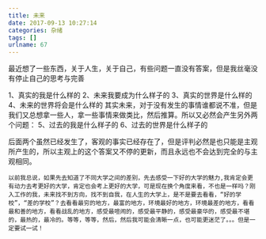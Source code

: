 ```yaml
---
title: 未来
date: 2017-09-13 10:27:14
categories: 杂绪
tags: []
urlname: 67
---
```

最近想了一些东西，关于人生，关于自己，有些问题一直没有答案，但是我丝毫没有停止自己的思考与完善

1、真实的我是什么样的
2、未来我要成为什么样子的
3、真实的世界是什么样的
4、未来的世界将会是什么样的
其实未来，对于没有发生的事情谁都说不准，但是我们又总想拿一些人，拿一些事情来做类比，然后推算。所以又必然会产生另外两个问题：
5、过去的我是什么样子的
6、过去的世界是什么样子的

后面两个虽然已经发生了，客观的事实已经存在了，但是评判必然是也只能是主观所产生的，所以主观上的这个答案又不停的更新，而且永远也不会达到完全的与主观相同。

    以前我总说，如果先去知道了不同大学之间的差别，先去感受一下好的大学的魅力,我肯定会更有动力去考更好的大学，肯定也会考上更好的大学，可是现在换个角度来看，不也是一样吗？刚入工作的我，未来找不到方向，找不到自我，在人生的大学上，是不是要去看看，“好的学校”，“差的学校”？去看看最穷的地方，最富的地方，环境最好的地方，环境最差的地方，看看最和善的地方，看看战乱的地方，感受最喧闹的，感受最平静的，感受最豪华的，感受最不堪的，最热的，最冷的。等等，等等，然后，然后我可能会清晰一点，也可能更迷茫了。。。但是一定要试一试！